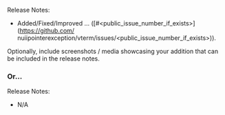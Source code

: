 Release Notes:

- Added/Fixed/Improved ... ([#<public_issue_number_if_exists>](https://github.com/
nuiipointerexception/vterm/issues/<public_issue_number_if_exists>)).

Optionally, include screenshots / media showcasing your addition that can be included in the release notes.

### Or...

Release Notes:

- N/A